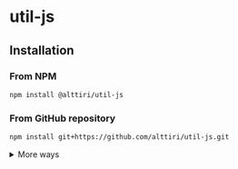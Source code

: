 # util-js

## Installation

### From NPM

```bash
npm install @alttiri/util-js
```

### From GitHub repository

```bash
npm install git+https://github.com/alttiri/util-js.git
```

<details>

<summary>More ways</summary>

### From GitHub repository (a specific version):

- **Based on SemVer:**
    ```bash
    npm install git+https://github.com/alttiri/util-js.git#semver:1.3.0
    ```
  Or add
    ```
    "@alttiri/util-js": "github:alttiri/util-js#semver:1.3.0"
    ```
  as `dependencies` in `package.json` file.

  See available [tags](https://github.com/AlttiRi/util-js/tags).

- **Based on a commit hash:**
    ```bash
    npm install git+https://github.com/alttiri/util-js.git#eea3068f8c70c6a500a44b69aeb0cb65ac8b80a6
    ```
  Or add
    ```
    "@alttiri/util-js": "github:alttiri/util-js#eea3068f8c70c6a500a44b69aeb0cb65ac8b80a6"
    ```
  as `dependencies` in `package.json` file.

  See available [commits hashes](https://github.com/AlttiRi/util-js/commits/master).


### From GitHub Packages:
To install you need first to create `.npmrc` file with `@alttiri:registry=https://npm.pkg.github.com` content:
```bash
echo @alttiri:registry=https://npm.pkg.github.com >> .npmrc
```

only then run

```bash
npm install @alttiri/util-node-js
```
Note, that GitHub Packages requires to have also `~/.npmrc` file (`.npmrc` in your home dir) with `//npm.pkg.github.com/:_authToken=TOKEN` content, where `TOKEN` is a token with the `read:packages` permission, take it here https://github.com/settings/tokens/new.


</details>
